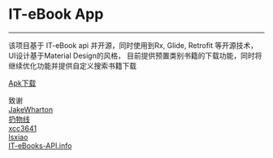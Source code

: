 # IT-eBook App

------

该项目基于 IT-eBook api 并开源，同时使用到Rx, Glide, Retrofit 等开源技术，UI设计基于Material Design的风格， 目前提供预置类别书籍的下载功能，同时将继续优化功能并提供自定义搜索书籍下载

[Apk下载](http://fir.im/41ud)


致谢<br/>
[JakeWharton](https://github.com/JakeWharton)<br/>
[扔物线](https://github.com/rengwuxian)<br/>
[xcc3641](https://github.com/xcc3641)<br/>
[lsxiao](https://github.com/lsxiao)<br/>
[IT-eBooks-API.info](http://it-ebooks-api.info/)<br/>


